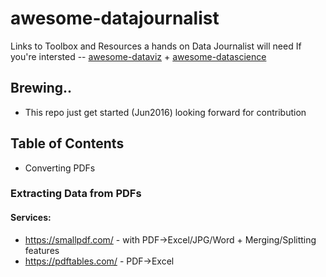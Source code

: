 # awesome-datajournalist
Links to Toolbox and Resources a hands on Data Journalist will need
If you're intersted -- [awesome-dataviz](https://github.com/fasouto/awesome-dataviz) + [awesome-datascience](https://github.com/okulbilisim/awesome-datascience)

## Brewing..
- This repo just get started (Jun2016) looking forward for contribution

## Table of Contents
- Converting PDFs

### Extracting Data from PDFs
#### Services:
- https://smallpdf.com/ - with PDF->Excel/JPG/Word + Merging/Splitting features
- https://pdftables.com/ - PDF->Excel
